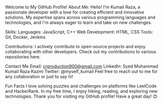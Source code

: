 Welcome to My GitHub Profile!
About Me:
Hello! I'm Kumail Raza, a passionate developer with a love for creating efficient and innovative solutions. My expertise spans across various programming languages and technologies, and I'm always eager to learn and take on new challenges.

Skills:
Languages: JavaScript, C++
Web Development: HTML, CSS
Tools: Git, Docker, Jenkins

Contributions:
I actively contribute to open-source projects and enjoy collaborating with other developers. Check out my contributions to various repositories here.

Contact Me
Email: crproduction900@gmail.com
LinkedIn: Syed Muhammad Kumail Raza Kazmi
Twitter: @myself_kumail
Feel free to reach out to me for any collaboration or just to say hi!

Fun Facts
I love solving puzzles and challenges on platforms like LeetCode and HackerRank.
In my free time, I enjoy hiking, reading, and exploring new technologies.
Thank you for visiting my GitHub profile! Have a great day! 😊
